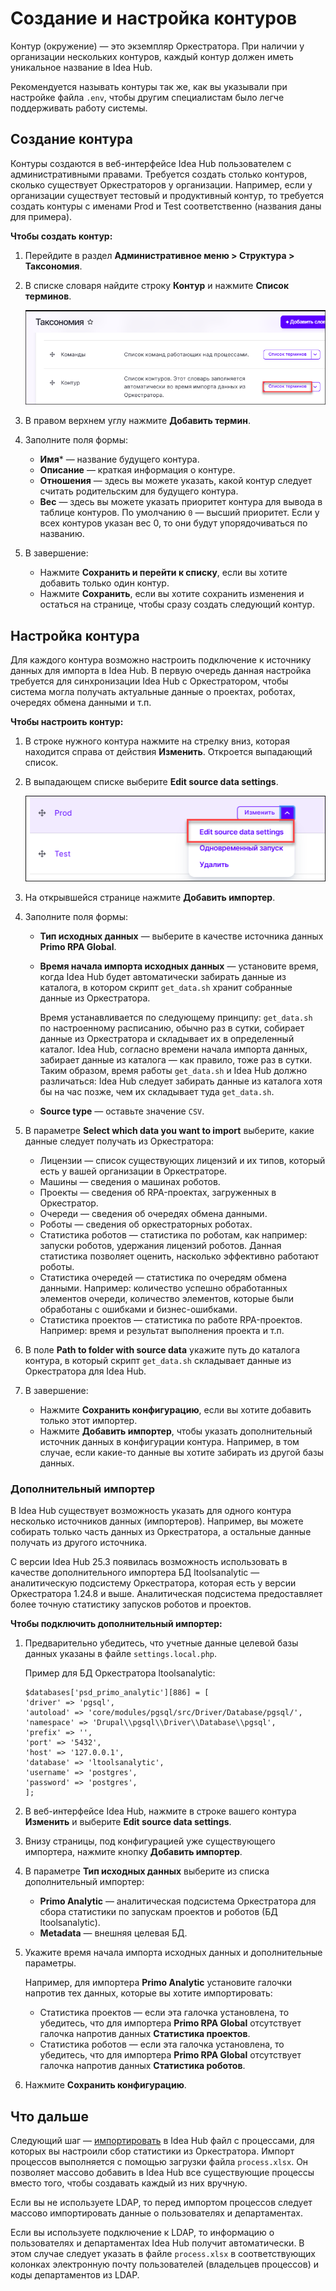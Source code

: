 # Создание и настройка контуров

Контур (окружение) — это экземпляр Оркестратора. При наличии у организации нескольких контуров, каждый контур должен иметь уникальное название в Idea Hub.

Рекомендуется называть контуры так же, как вы указывали при настройке файла `.env`, чтобы другим специалистам было легче поддерживать работу системы.

## Создание контура

Контуры создаются в веб-интерфейсе Idea Hub пользователем с административными правами. Требуется создать столько контуров, сколько существует Оркестраторов у организации. Например, если у организации существует тестовый и продуктивный контур, то требуется создать контуры с именами Prod и Test соответственно (названия даны для примера).

**Чтобы создать контур:**
1. Перейдите в раздел **Административное меню > Структура > Таксономия**.
1. В списке словаря найдите строку **Контур** и нажмите **Список терминов**.

   ![Таксономия](<../../../idea-hub/resources/admin/installation/taxonomy.png>)

1. В правом верхнем углу нажмите **Добавить термин**.
1. Заполните поля формы:
   * **Имя**\* — название будущего контура.
   * **Описание** — краткая информация о контуре.
   * **Отношения** — здесь вы можете указать, какой контур следует считать родительским для будущего контура.
   * **Вес** — здесь вы можете указать приоритет контура для вывода в таблице контуров. По умолчанию `0` — высший приоритет. Если у всех контуров указан вес 0, то они будут упорядочиваться по названию.
1. В завершение:
   * Нажмите **Сохранить и перейти к списку**, если вы хотите добавить только один контур.
   * Нажмите **Сохранить**, если вы хотите сохранить изменения и остаться на странице, чтобы сразу создать следующий контур.
   

## Настройка контура

Для каждого контура возможно настроить подключение к источнику данных для импорта в Idea Hub. В первую очередь данная настройка требуется для синхронизации Idea Hub с Оркестратором, чтобы система могла получать актуальные данные о проектах, роботах, очередях обмена данными и т.п.

**Чтобы настроить контур:**

1. В строке нужного контура нажмите на стрелку вниз, которая находится справа от действия **Изменить**. Откроется выпадающий список.
1. В выпадающем списке выберите **Edit source data settings**.
  
   ![Edit source data settings](<../../../idea-hub/resources/admin/installation/env-overview-list-menu.png>)

1. На открывшейся странице нажмите **Добавить импортер**. 
1. Заполните поля формы:
   * **Тип исходных данных** — выберите в качестве источника данных **Primo RPA Global**.
   * **Время начала импорта исходных данных** — установите время, когда Idea Hub будет автоматически забирать данные из каталога, в котором скрипт `get_data.sh` хранит собранные данные из Оркестратора.
   
     Время устанавливается по следующему принципу: `get_data.sh` по настроенному расписанию, обычно раз в сутки, собирает данные из Оркестратора и складывает их в определенный каталог. Idea Hub, согласно времени начала импорта данных, забирает данные из каталога — как правило, тоже раз в сутки. Таким образом, время работы `get_data.sh` и Idea Hub должно различаться: Idea Hub следует забирать данные из каталога хотя бы на час позже, чем их складывает туда `get_data.sh`.
   * **Source type** — оставьте значение `CSV`.
1. В параметре **Select which data you want to import** выберите, какие данные следует получать из Оркестратора:
   * Лицензии — список существующих лицензий и их типов, который есть у вашей организации в Оркестраторе. 
   * Машины — сведения о машинах роботов.
   * Проекты — сведения об RPA-проектах, загруженных в Оркестратор.
   * Очереди — сведения об очередях обмена данными.
   * Роботы — сведения об оркестраторных роботах.
   * Статистика роботов — статистика по роботам, как например: запуски роботов, удержания лицензий роботов. Данная статистика позволяет оценить, насколько эффективно работают роботы. 
   * Статистика очередей — статистика по очередям обмена данными. Например: количество успешно обработанных элементов очереди, количество элементов, которые были обработаны с ошибками и бизнес-ошибками.
   * Статистика проектов — статистика по работе RPA-проектов. Например: время и результат выполнения проекта и т.п.
1. В поле **Path to folder with source data** укажите путь до каталога контура, в который скрипт `get_data.sh` складывает данные из Оркестратора для Idea Hub. 
1. В завершение:
   * Нажмите **Сохранить конфигурацию**, если вы хотите добавить только этот импортер.
   * Нажмите **Добавить импортер**, чтобы указать дополнительный источник данных в конфигурации контура. Например, в том случае, если какие-то данные вы хотите забирать из другой базы данных.


### Дополнительный импортер

В Idea Hub существует возможность указать для одного контура несколько источников данных (импортеров). Например, вы можете собирать только часть данных из Оркестратора, а остальные данные получать из другого источника.

С версии Idea Hub 25.3 появилась возможность использовать в качестве дополнительного импортера БД ltoolsanalytic — аналитическую подсистему Оркестратора, которая есть у версии Оркестратора 1.24.8 и выше. Аналитическая подсистема предоставляет более точную статистику запусков роботов и проектов. 

**Чтобы подключить дополнительный импортер:**
1. Предварительно убедитесь, что учетные данные целевой базы данных указаны в файле `settings.local.php`.
  
   Пример для БД Оркестратора ltoolsanalytic:
   ```
   $databases['psd_primo_analytic'][886] = [
   'driver' => 'pgsql',
   'autoload' => 'core/modules/pgsql/src/Driver/Database/pgsql/',
   'namespace' => 'Drupal\\pgsql\\Driver\\Database\\pgsql',
   'prefix' => '',
   'port' => '5432',
   'host' => '127.0.0.1',
   'database' => 'ltoolsanalytic',
   'username' => 'postgres',
   'password' => 'postgres',
   ];
   ```
1. В веб-интерфейсе Idea Hub, нажмите в строке вашего контура **Изменить** и выберите **Edit source data settings**.
1. Внизу страницы, под конфигурацией уже существующего импортера, нажмите кнопку **Добавить импортер**.
1. В параметре **Тип исходных данных** выберите из списка дополнительный импортер:
   * **Primo Analytic** — аналитическая подсистема Оркестратора для сбора статистики по запускам проектов и роботов (БД ltoolsanalytic).
   * **Metadata** — внешняя целевая БД. 
1. Укажите время начала импорта исходных данных и дополнительные параметры.

   Например, для импортера **Primo Analytic** установите галочки напротив тех данных, которые вы хотите импортировать:
   * Статистика проектов — если эта галочка установлена, то убедитесь, что для импортера **Primo RPA Global** отсутствует галочка напротив данных **Статистика проектов**.
   * Статистика роботов — если эта галочка установлена, то убедитесь, что для импортера **Primo RPA Global** отсутствует галочка напротив данных **Статистика роботов**.
1. Нажмите **Сохранить конфигурацию**.



## Что дальше
Следующий шаг — [импортировать](https://docs.primo-rpa.ru/primo-rpa/primo-rpa-idea-hub/installation/initial-setup/import) в Idea Hub файл с процессами, для которых вы настроили сбор статистики из Оркестратора. Импорт процессов выполняется с помощью загрузки файла `process.xlsx`. Он позволяет массово добавить в Idea Hub все существующие процессы вместо того, чтобы создавать каждый из них вручную.

Если вы не используете LDAP, то перед импортом процессов следует массово импортировать данные о пользователях и департаментах.

Если вы используете подключение к LDAP, то информацию о пользователях и департаментах Idea Hub получит автоматически. В этом случае следует указать в файле `process.xlsx` в соответствующих колонках электронную почту пользователей (владельцев процессов) и коды департаментов из LDAP.


